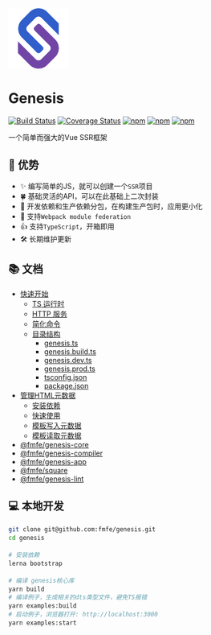 <img src="./logo.svg" width="120">    

# Genesis


[![Build Status](https://travis-ci.org/fmfe/genesis.svg?branch=master)](https://travis-ci.org/fmfe/genesis)
[![Coverage Status](https://coveralls.io/repos/github/fmfe/genesis/badge.svg?branch=master)](https://coveralls.io/github/fmfe/genesis?branch=master)
[![npm](https://img.shields.io/npm/v/@fmfe/genesis-core.svg)](https://www.npmjs.com/package/@fmfe/genesis-core) 
[![npm](https://img.shields.io/npm/dm/@fmfe/genesis-core.svg)](https://www.npmjs.com/package/@fmfe/genesis-core)
[![npm](https://img.shields.io/npm/dt/@fmfe/genesis-core.svg)](https://www.npmjs.com/package/@fmfe/genesis-core)

一个简单而强大的Vue SSR框架

## 🚀 优势
- ✨ 编写简单的JS，就可以创建一个`SSR`项目    
- 🍀 基础灵活的API，可以在此基础上二次封装
- 🙅 开发依赖和生产依赖分包，在构建生产包时，应用更小化    
- 🤝 支持`Webpack module federation`
- 👍 支持`TypeScript`，开箱即用    
- 🛠 长期维护更新    

## 📚 文档
- [快速开始](./docs/zh-CN/quick-start.md)
    - [TS 运行时](./docs/zh-CN/quick-start.md#ts-运行时)
    - [HTTP 服务](./docs/zh-CN/quick-start.md#http-服务)
    - [简化命令](./docs/zh-CN/quick-start.md#简化命令)
    - [目录结构](./docs/zh-CN/quick-start.md#目录结构)
      - [genesis.ts](./docs/zh-CN/quick-start.md#genesists)
      - [genesis.build.ts](./docs/zh-CN/quick-start.md#genesisbuildts)
      - [genesis.dev.ts](./docs/zh-CN/quick-start.md#genesisdevts)
      - [genesis.prod.ts](./docs/zh-CN/quick-start.md#genesisprodts)
      - [tsconfig.json](./docs/zh-CN/quick-start.md#tsconfigjson)
      - [package.json](./docs/zh-CN/quick-start.md#packagejson)
- [管理HTML元数据](./docs/zh-CN/vue-meta.md)
    - [安装依赖](./docs/zh-CN/vue-meta.md#安装依赖)
    - [快速使用](./docs/zh-CN/vue-meta.md#快速使用)
    - [模板写入元数据](./docs/zh-CN/vue-meta.md#模板写入元数据)
    - [模板读取元数据](./docs/zh-CN/vue-meta.md#模板读取元数据)
- [@fmfe/genesis-core](./packages/genesis-core/README.md)
- [@fmfe/genesis-compiler](./packages/genesis-compiler/README.md)
- [@fmfe/genesis-app](./packages/genesis-app/README.md)
- [@fmfe/square](./packages/square/README.md)
- [@fmfe/genesis-lint](./packages/genesis-lint/README.md)
## 💻 本地开发
```bash
git clone git@github.com:fmfe/genesis.git
cd genesis

# 安装依赖
lerna bootstrap

# 编译 genesis核心库
yarn build
# 编译例子，生成相关的dts类型文件，避免TS报错
yarn examples:build
# 启动例子，浏览器打开: http://localhost:3000
yarn examples:start

```
